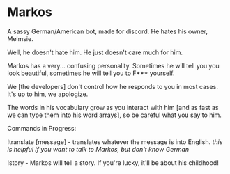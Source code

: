 # Markos
A sassy German/American bot, made for discord. He hates his owner, Melmsie.

Well, he doesn't hate him. He just doesn't care much for him.

Markos has a very... confusing personality. Sometimes he will tell you you look beautiful, sometimes he will tell you to F*** yourself. 

We [the developers] don't control how he responds to you in most cases. It's up to him, we apologize.

The words in his vocabulary grow as you interact with him [and as fast as we can type them into his word arrays], so be careful what you say to him.


Commands in Progress: 

!translate [message] - translates whatever the message is into English. *this is helpful if you want to talk to Markos, but don't know German*

!story - Markos will tell a story. If you're lucky, it'll be about his childhood!


